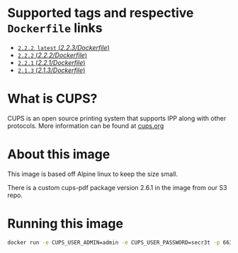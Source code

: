 # Supported tags and respective `Dockerfile` links

- [`2.2.2`, `latest` (*2.2.3/Dockerfile*)](https://github.com/aadl/docker-cups-alpine/blob/master/2.2.3/Dockerfile)
- [`2.2.2` (*2.2.2/Dockerfile*)](https://github.com/aadl/docker-cups-alpine/blob/master/2.2.2/Dockerfile)
- [`2.2.1` (*2.2.1/Dockerfile*)](https://github.com/aadl/docker-cups-alpine/blob/master/2.2.1/Dockerfile)
- [`2.1.3` (*2.1.3/Dockerfile*)](https://github.com/aadl/docker-cups-alpine/blob/master/2.1.3/Dockerfile)

# What is CUPS?

CUPS is an open source printing system that supports IPP along with other protocols. More information can be found at [cups.org](http://cups.org/)

# About this image

This image is based off Alpine linux to keep the size small. 

There is a custom cups-pdf package version 2.6.1 in the image from our S3 repo.

# Running this image

```bash
docker run -e CUPS_USER_ADMIN=admin -e CUPS_USER_PASSWORD=secr3t -p 6631:631/tcp aadl/cups-alpine
```

